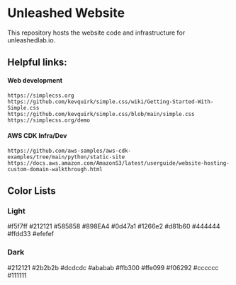 # Unleashed Website

This repository hosts the website code and infrastructure for unleashedlab.io.

## Helpful links:

#### Web development

```
https://simplecss.org
https://github.com/kevquirk/simple.css/wiki/Getting-Started-With-Simple.css
https://github.com/kevquirk/simple.css/blob/main/simple.css
https://simplecss.org/demo
```

#### AWS CDK Infra/Dev

```
https://github.com/aws-samples/aws-cdk-examples/tree/main/python/static-site
https://docs.aws.amazon.com/AmazonS3/latest/userguide/website-hosting-custom-domain-walkthrough.html
```

## Color Lists

### Light
#f5f7ff
#212121
#585858
#898EA4
#0d47a1
#1266e2
#d81b60
#444444
#ffdd33
#efefef

### Dark
#212121
#2b2b2b
#dcdcdc
#ababab
#ffb300
#ffe099
#f06292
#cccccc
#111111
